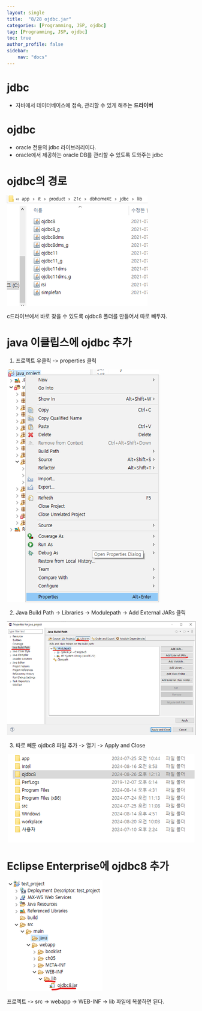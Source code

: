 ```yaml
---
layout: single
title:  "8/28 ojdbc.jar"
categories: [Programming, JSP, ojdbc]
tag: [Programming, JSP, ojdbc]
toc: true
author_profile: false
sidebar:
    nav: "docs"
---
```


# jdbc

* 자바에서 데이터베이스에 접속, 관리할 수 있게 해주는 **드라이버**



# ojdbc

* oracle 전용의 jdbc 라이브러리이다.
* oracle에서 제공하는 oracle DB를 관리할 수 있도록 도와주는 jdbc



# ojdbc의 경로

![image-20240828113215947](/images/2024-08-28-ojdbc/image-20240828113215947.png)

c드라이브에서 바로 찾을 수 있도록 ojdbc8 폴더를 만들어서 따로 빼두자.

# java 이클립스에 ojdbc 추가

1. 프로젝트 우클릭 -> properties 클릭

![image-20240828113349077](/images/2024-08-28-ojdbc/image-20240828113349077.png)

2. Java Build Path -> Libraries -> Modulepath -> Add External JARs 클릭

![image-20240828113553289](/images/2024-08-28-ojdbc/image-20240828113553289.png)

3. 따로 빼둔 ojdbc8 파일 추가 -> 열기 -> Apply and Close

![image-20240828113701580](/images/2024-08-28-ojdbc/image-20240828113701580.png)

# Eclipse Enterprise에 ojdbc8 추가

![image-20240828113950593](/images/2024-08-28-ojdbc/image-20240828113950593.png)

프로젝트 -> src -> webapp -> WEB-INF -> lib 파일에 복붙하면 된다.